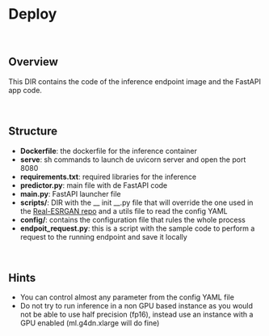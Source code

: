 # Deploy

<br>

## Overview

This DIR contains the code of the inference endpoint image and the FastAPI app code. 

<br>

## Structure

* **Dockerfile**: the dockerfile for the inference container
* **serve**: sh commands to launch de uvicorn server and open the port 8080
* **requirements.txt**: required libraries for the inference
* **predictor.py**: main file with de FastAPI code
* **main.py**: FastAPI launcher file
* **scripts/**: DIR with the __ init __.py file that will override the one used in the [Real-ESRGAN repo](https://github.com/xinntao/Real-ESRGAN/blob/master/realesrgan/__init__.py) and a utils file to read the config YAML
* **config/**: contains the configuration file that rules the whole process
* **endpoit_request.py**: this is a script with the sample code to perform a request to the running endpoint and save it locally

<br>

## Hints

* You can control almost any parameter from the config YAML file
* Do not try to run inference in a non GPU based instance as you would not be able to use half precision (fp16), instead use an instance with a GPU enabled (ml.g4dn.xlarge will do fine)